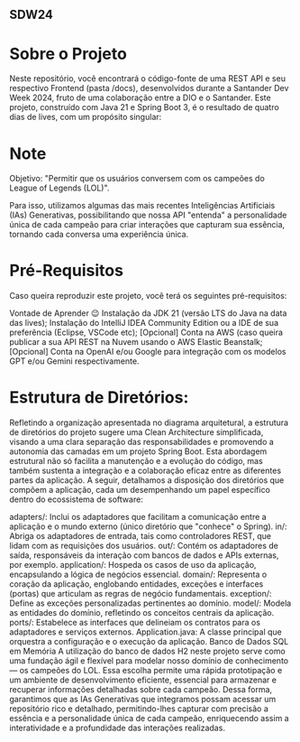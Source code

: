 ## SDW24
# Sobre o Projeto
Neste repositório, você encontrará o código-fonte de uma REST API e seu respectivo Frontend (pasta /docs), desenvolvidos durante a Santander Dev Week 2024, fruto de uma colaboração entre a DIO e o Santander. Este projeto, construído com Java 21 e Spring Boot 3, é o resultado de quatro dias de lives, com um propósito singular:

# Note

Objetivo: "Permitir que os usuários conversem com os campeões do League of Legends (LOL)".

Para isso, utilizamos algumas das mais recentes Inteligências Artificiais (IAs) Generativas, possibilitando que nossa API "entenda" a personalidade única de cada campeão para criar interações que capturam sua essência, tornando cada conversa uma experiência única.

# Pré-Requisitos

Caso queira reproduzir este projeto, você terá os seguintes pré-requisitos:

Vontade de Aprender 😉
Instalação da JDK 21 (versão LTS do Java na data das lives);
Instalação do IntelliJ IDEA Community Edition ou a IDE de sua preferência (Eclipse, VSCode etc);
[Opcional] Conta na AWS (caso queira publicar a sua API REST na Nuvem usando o AWS Elastic Beanstalk;
[Opcional] Conta na OpenAI e/ou Google para integração com os modelos GPT e/ou Gemini respectivamente.


# Estrutura de Diretórios:

Refletindo a organização apresentada no diagrama arquitetural, a estrutura de diretórios do projeto sugere uma Clean Architecture simplificada, visando a uma clara separação das responsabilidades e promovendo a autonomia das camadas em um projeto Spring Boot. Esta abordagem estrutural não só facilita a manutenção e a evolução do código, mas também sustenta a integração e a colaboração eficaz entre as diferentes partes da aplicação. A seguir, detalhamos a disposição dos diretórios que compõem a aplicação, cada um desempenhando um papel específico dentro do ecossistema de software:

adapters/: Inclui os adaptadores que facilitam a comunicação entre a aplicação e o mundo externo (único diretório que "conhece" o Spring).
in/: Abriga os adaptadores de entrada, tais como controladores REST, que lidam com as requisições dos usuários.
out/: Contém os adaptadores de saída, responsáveis da interação com bancos de dados e APIs externas, por exemplo.
application/: Hospeda os casos de uso da aplicação, encapsulando a lógica de negócios essencial.
domain/: Representa o coração da aplicação, englobando entidades, exceções e interfaces (portas) que articulam as regras de negócio fundamentais.
exception/: Define as exceções personalizadas pertinentes ao domínio.
model/: Modela as entidades do domínio, refletindo os conceitos centrais da aplicação.
ports/: Estabelece as interfaces que delineiam os contratos para os adaptadores e serviços externos.
Application.java: A classe principal que orquestra a configuração e o execução da aplicação.
Banco de Dados SQL em Memória
A utilização do banco de dados H2 neste projeto serve como uma fundação ágil e flexível para modelar nosso domínio de conhecimento — os campeões do LOL. Essa escolha permite uma rápida prototipação e um ambiente de desenvolvimento eficiente, essencial para armazenar e recuperar informações detalhadas sobre cada campeão. Dessa forma, garantimos que as IAs Generativas que integramos possam acessar um repositório rico e detalhado, permitindo-lhes capturar com precisão a essência e a personalidade única de cada campeão, enriquecendo assim a interatividade e a profundidade das interações realizadas.

